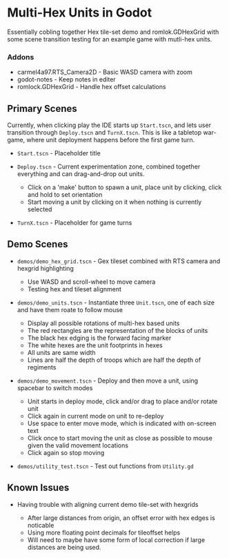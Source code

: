 # Multi-Hex Units in Godot

Essentially cobling together Hex tile-set demo and romlok.GDHexGrid with some scene transition testing for an example game with mutli-hex units.

### Addons

* carmel4a97.RTS\_Camera2D - Basic WASD camera with zoom
* godot-notes - Keep notes in editer
* romlock.GDHexGrid - Handle hex offset calculations

## Primary Scenes

Currently, when clicking play the IDE starts up `Start.tscn`, and lets user transition through `Deploy.tscn` and `TurnX.tscn`.
This is like a tabletop war-game, where unit deployment happens before the first game turn.

* `Start.tscn` - Placeholder title
* `Deploy.tscn` - Current experimentation zone, combined together everything and can drag-and-drop out units.

    * Click on a 'make' button to spawn a unit, place unit by clicking, click and hold to set orientation
    * Start moving a unit by clicking on it when nothing is currently selected

* `TurnX.tscn` - Placeholder for game turns

## Demo Scenes

* `demos/demo_hex_grid.tscn` - Gex tileset combined with RTS camera and hexgrid highlighting

    * Use WASD and scroll-wheel to move camera
    * Testing hex and tileset alignment

* `demos/demo_units.tscn` - Instantiate three `Unit.tscn`, one of each size and have them roate to follow mouse

    * Display all possible rotations of multi-hex based units
    * The red rectangles are the representation of the blocks of units
    * The black hex edging is the forward facing marker
    * The white hexes are the unit footprints in hexes
    * All units are same width
    * Lines are half the depth of troops which are half the depth of regiments

* `demos/demo_movement.tscn` - Deploy and then move a unit, using spacebar to switch modes

    * Unit starts in deploy mode, click and/or drag to place and/or rotate unit
    * Click again in current mode on unit to re-deploy
    * Use space to enter move mode, which is indicated with on-screen text
    * Click once to start moving the unit as close as possible to mouse given the valid movement locations
    * Click again so stop moving

* `demos/utility_test.tscn` - Test out functions from `Utility.gd`

## Known Issues

* Having trouble with aligning current demo tile-set with hexgrids

    * After large distances from origin, an offset error with hex edges is noticable
    * Using more floating point decimals for tileoffset helps
    * Will need to maybe have some form of local correction if large distances are being used.
 
